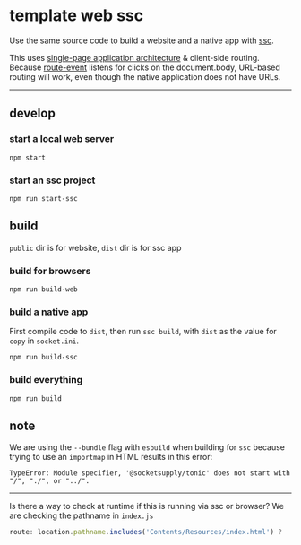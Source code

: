# template web ssc

Use the same source code to build a website and a native app with [ssc](https://github.com/socketsupply/socket).

This uses [single-page application architecture](https://developer.mozilla.org/en-US/docs/Glossary/SPA) & client-side routing. Because [route-event](https://github.com/nichoth/route-event) listens for clicks on the document.body, URL-based routing will work, even though the native application does not have URLs.

-------

## develop

### start a local web server
```
npm start
```

### start an ssc project
```
npm run start-ssc
```

## build
`public` dir is for website, `dist` dir is for ssc app

### build for browsers
```
npm run build-web
```

### build a native app
First compile code to `dist`, then run `ssc build`, with `dist` as the value for `copy` in `socket.ini`.

```
npm run build-ssc
```

### build everything
```
npm run build
```


## note

We are using the `--bundle` flag with `esbuild` when building for `ssc` because trying to use an `importmap` in HTML results in this error:

```
TypeError: Module specifier, '@socketsupply/tonic' does not start with "/", "./", or "../". 
```

-------

Is there a way to check at runtime if this is running via ssc or browser? We are checking the pathname in `index.js`

```js
route: location.pathname.includes('Contents/Resources/index.html') ?
```
